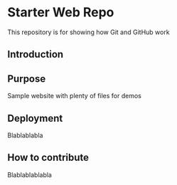# Starter Web Repo

This repository is for showing how Git and GitHub work


## Introduction

## Purpose

Sample website with plenty of files for demos

## Deployment

Blablablabla

## How to contribute

Blablablablabla